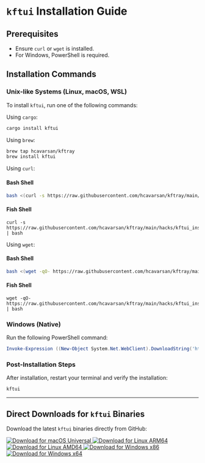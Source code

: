 # `kftui` Installation Guide

## Prerequisites

- Ensure `curl` or `wget` is installed.
- For Windows, PowerShell is required.

## Installation Commands

### Unix-like Systems (Linux, macOS, WSL)

To install `kftui`, run one of the following commands:

Using `cargo`:

```sh
cargo install kftui
```

Using `brew`:

```sh
brew tap hcavarsan/kftray
brew install kftui
```

Using `curl`:

#### Bash Shell
```sh
bash <(curl -s https://raw.githubusercontent.com/hcavarsan/kftray/main/hacks/kftui_installer.sh)
```

#### Fish Shell
```fish
curl -s https://raw.githubusercontent.com/hcavarsan/kftray/main/hacks/kftui_installer.sh | bash
```

Using `wget`:

#### Bash Shell
```sh
bash <(wget -qO- https://raw.githubusercontent.com/hcavarsan/kftray/main/hacks/kftui_installer.sh)
```

#### Fish Shell
```fish
wget -qO- https://raw.githubusercontent.com/hcavarsan/kftray/main/hacks/kftui_installer.sh | bash
```

### Windows (Native)

Run the following PowerShell command:

```powershell
Invoke-Expression ((New-Object System.Net.WebClient).DownloadString('https://raw.githubusercontent.com/hcavarsan/kftray/main/hacks/kftui_installer.ps1'))
```

### Post-Installation Steps

After installation, restart your terminal and verify the installation:

```sh
kftui
```

---

## Direct Downloads for `kftui` Binaries

Download the latest `kftui` binaries directly from GitHub:

<div align="left">
    <a href="https://github.com/hcavarsan/kftray/releases/latest/download/kftui_macos_universal">
        <img src="https://img.shields.io/badge/macOS-Universal-grey.svg?style=for-the-badge&logo=apple" alt="Download for macOS Universal" />
    </a>
    <a href="https://github.com/hcavarsan/kftray/releases/latest/download/kftui_arm64">
        <img src="https://img.shields.io/badge/Linux-ARM64-grey.svg?style=for-the-badge&logo=linux" alt="Download for Linux ARM64" />
    </a>
    <a href="https://github.com/hcavarsan/kftray/releases/latest/download/kftui_amd64">
        <img src="https://img.shields.io/badge/Linux-AMD64-grey.svg?style=for-the-badge&logo=linux" alt="Download for Linux AMD64" />
    </a>
    <a href="https://github.com/hcavarsan/kftray/releases/latest/download/kftui_x86.exe">
        <img src="https://img.shields.io/badge/Windows-x86-grey.svg?style=for-the-badge&logo=windows" alt="Download for Windows x86" />
    </a>
    <a href="https://github.com/hcavarsan/kftray/releases/latest/download/kftui_x86_64.exe">
        <img src="https://img.shields.io/badge/Windows-x64-grey.svg?style=for-the-badge&logo=windows" alt="Download for Windows x64" />
    </a>
</div>
